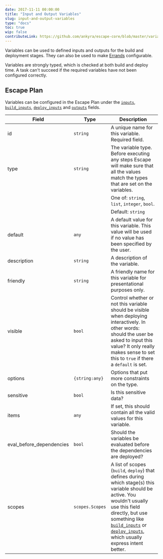 ```yaml
---
date: 2017-11-11 00:00:00
title: "Input and Output Variables"
slug: input-and-output-variables
type: "docs"
toc: true
wip: false
contributeLink: https://github.com/ankyra/escape-core/blob/master/variables/variable.go
---
```


Variables can be used to defined inputs and outputs for the build and
deployment stages. They can also be used to make [Errands](/docs/reference/errands/)
configurable.

Variables are strongly typed, which is checked at both build and deploy
time.  A task can't succeed if the required variables have not been
configured correctly.

## Escape Plan

Variables can be configured in the Escape Plan under the
[`inputs`](/docs/reference/escape-plan/#inputs),
[`build_inputs`](/docs/reference/escape-plan/#build_inputs),
[`deploy_inputs`](/docs/reference/escape-plan/#deploy_inputs) and
[`outputs`](/docs/reference/escape-plan/#outputs) fields.


Field | Type | Description
------|------|-------------
|id|`string`|A unique name for this variable. Required field. 
|type|`string`|The variable type. Before executing any steps Escape will make sure that all the values match the types that are set on the variables. 
|||One of: `string`, `list`, `integer`, `bool`. 
|||Default: `string` 
|default|`any`|A default value for this variable. This value will be used if no value has been specified by the user. 
|description|`string`|A description of the variable. 
|friendly|`string`|A friendly name for this variable for presentational purposes only. 
|visible|`bool`|Control whether or not this variable should be visible when deploying interactively. In other words: should the user be asked to input this value?  It only really makes sense to set this to `true` if there a `default` is set. 
|options|`{string:any}`|Options that put more constraints on the type. 
|sensitive|`bool`|Is this sensitive data? 
|items|`any`|If set, this should contain all the valid values for this variable. 
|eval_before_dependencies|`bool`|Should the variables be evaluated before the dependencies are deployed? 
|scopes|`scopes.Scopes`|A list of scopes (`build`, `deploy`) that defines during which stage(s) this variable should be active. You wouldn't usually use this field directly, but use something like [`build_inputs`](/docs/escape-plan/#build_inputs) or [`deploy_inputs`](/docs/escape-plan/#deploy_inputs), which usually express intent better. 

